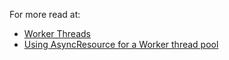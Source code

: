 For more read at:
- [Worker Threads](https://nodejs.org/api/worker_threads.html)
- [Using AsyncResource for a Worker thread pool](https://nodejs.org/api/async_context.html#using-asyncresource-for-a-worker-thread-pool)
